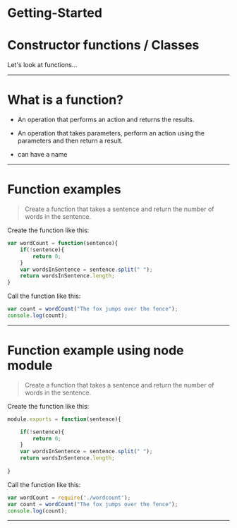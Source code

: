 # Getting-Started
# Constructor functions / Classes


Let's look at functions...

---

# What is a function?

* An operation that performs an action and returns the results.

* An operation that takes parameters, perform an action using the parameters and then return a result.

* can have a name

---

# Function examples

> Create a function that takes a sentence and return the number of words in the sentence.

Create the function like this:

```javascript
var wordCount = function(sentence){
    if(!sentence){
        return 0;
    }
    var wordsInSentence = sentence.split(" ");
    return wordsInSentence.length;
}
```

Call the function like this:

```javascript
var count = wordCount("The fox jumps over the fence");
console.log(count);
```
---


# Function example using node module

> Create a function that takes a sentence and return the number of words in the sentence.

Create the function like this:

```javascript
module.exports = function(sentence){

    if(!sentence){
        return 0;
    }
    var wordsInSentence = sentence.split(" ");
    return wordsInSentence.length;
    
}
```

Call the function like this:

```javascript
var wordCount = require('./wordcount');
var count = wordCount("The fox jumps over the fence");
console.log(count);
```

---
